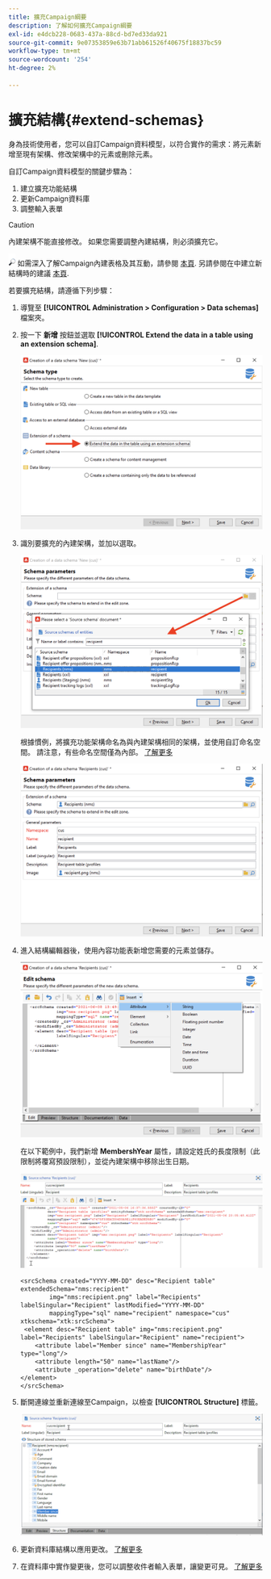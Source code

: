 ```yaml
---
title: 擴充Campaign綱要
description: 了解如何擴充Campaign綱要
exl-id: e4dcb228-0683-437a-88cd-bd7ed33da921
source-git-commit: 9e07353859e63b71abb61526f40675f18837bc59
workflow-type: tm+mt
source-wordcount: '254'
ht-degree: 2%

---
```


# 擴充結構{#extend-schemas}

身為技術使用者，您可以自訂Campaign資料模型，以符合實作的需求：將元素新增至現有架構、修改架構中的元素或刪除元素。

自訂Campaign資料模型的關鍵步驟為：

1. 建立擴充功能結構
1. 更新Campaign資料庫
1. 調整輸入表單

>[!CAUTION]
>內建架構不能直接修改。 如果您需要調整內建結構，則必須擴充它。

![](../assets/do-not-localize/glass.png) 如需深入了解Campaign內建表格及其互動，請參閱 [本頁](datamodel.md). 另請參閱在中建立新結構時的建議 [本頁](create-schema.md).

若要擴充結構，請遵循下列步驟：

1. 導覽至 **[!UICONTROL Administration > Configuration > Data schemas]** 檔案夾。
1. 按一下 **新增** 按鈕並選取 **[!UICONTROL Extend the data in a table using an extension schema]**.

   ![](assets/extend-schema-option.png)

1. 識別要擴充的內建架構，並加以選取。

   ![](assets/extend-schema-select.png)

   根據慣例，將擴充功能架構命名為與內建架構相同的架構，並使用自訂命名空間。  請注意，有些命名空間僅為內部。 [了解更多](schemas.md#reserved-namespaces)

   ![](assets/extend-schema-validate.png)

1. 進入結構編輯器後，使用內容功能表新增您需要的元素並儲存。

   ![](assets/extend-schema-edit.png)

   在以下範例中，我們新增 **MembershYear** 屬性，請設定姓氏的長度限制（此限制將覆寫預設限制），並從內建架構中移除出生日期。

   ![](assets/extend-schema-sample.png)

   ```
   <srcSchema created="YYYY-MM-DD" desc="Recipient table" extendedSchema="nms:recipient"
           img="nms:recipient.png" label="Recipients" labelSingular="Recipient" lastModified="YYYY-MM-DD"
           mappingType="sql" name="recipient" namespace="cus" xtkschema="xtk:srcSchema">
    <element desc="Recipient table" img="nms:recipient.png" label="Recipients" labelSingular="Recipient" name="recipient">
       <attribute label="Member since" name="MembershipYear" type="long"/>
       <attribute length="50" name="lastName"/>
       <attribute _operation="delete" name="birthDate"/>
   </element>
   </srcSchema>
   ```

1. 斷開連線並重新連線至Campaign，以檢查 **[!UICONTROL Structure]** 標籤。

   ![](assets/extend-schema-structure.png)

1. 更新資料庫結構以應用更改。 [了解更多](update-database-structure.md)

1. 在資料庫中實作變更後，您可以調整收件者輸入表單，讓變更可見。 [了解更多](forms.md)

